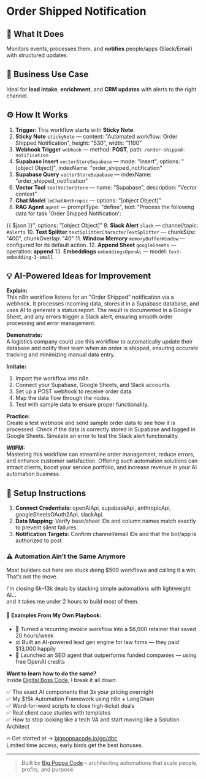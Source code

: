# Order Shipped Notification
  ## 🚀 What It Does
  Monitors events, processes them, and **notifies** people/apps (Slack/Email) with structured updates.
  
  ## 💼 Business Use Case
  Ideal for **lead intake**, **enrichment**, and **CRM updates** with alerts to the right channel.
  
  ## ⚙️ How It Works
  1. **Trigger:** This workflow starts with **Sticky Note**.
  2. **Sticky Note** `stickyNote` — content: "Automated workflow: Order Shipped Notification", height: "530", width: "1100"
3. **Webhook Trigger** `webhook` — method: **POST**, path: `/order-shipped-notification`
4. **Supabase Insert** `vectorStoreSupabase` — mode: "insert", options: "[object Object]", indexName: "order_shipped_notification"
5. **Supabase Query** `vectorStoreSupabase` — indexName: "order_shipped_notification"
6. **Vector Tool** `toolVectorStore` — name: "Supabase", description: "Vector context"
7. **Chat Model** `lmChatAnthropic` — options: "[object Object]"
8. **RAG Agent** `agent` — promptType: "define", text: "Process the following data for task 'Order Shipped Notification':

{{ $json }}", options: "[object Object]"
9. **Slack Alert** `slack` — channel/topic: `#alerts`
10. **Text Splitter** `textSplitterCharacterTextSplitter` — chunkSize: "400", chunkOverlap: "40"
11. **Window Memory** `memoryBufferWindow` — configured for its default action.
12. **Append Sheet** `googleSheets` — operation: **append**
13. **Embeddings** `embeddingsOpenAi` — model: `text-embedding-3-small`
  
  ## 💡 AI-Powered Ideas for Improvement
  **Explain:**  
This n8n workflow listens for an "Order Shipped" notification via a webhook. It processes incoming data, stores it in a Supabase database, and uses AI to generate a status report. The result is documented in a Google Sheet, and any errors trigger a Slack alert, ensuring smooth order processing and error management.

**Demonstrate:**  
A logistics company could use this workflow to automatically update their database and notify their team when an order is shipped, ensuring accurate tracking and minimizing manual data entry.

**Imitate:**  
1. Import the workflow into n8n.
2. Connect your Supabase, Google Sheets, and Slack accounts.
3. Set up a POST webhook to receive order data.
4. Map the data flow through the nodes.
5. Test with sample data to ensure proper functionality.

**Practice:**  
Create a test webhook and send sample order data to see how it is processed. Check if the data is correctly stored in Supabase and logged in Google Sheets. Simulate an error to test the Slack alert functionality.

**WIIFM:**  
Mastering this workflow can streamline order management, reduce errors, and enhance customer satisfaction. Offering such automation solutions can attract clients, boost your service portfolio, and increase revenue in your AI automation business.
  
  ## 🔧 Setup Instructions
  1. **Connect Credentials:** openAiApi, supabaseApi, anthropicApi, googleSheetsOAuth2Api, slackApi.
2. **Data Mapping:** Verify base/sheet IDs and column names match exactly to prevent silent failures.
3. **Notification Targets:** Confirm channel/email IDs and that the bot/app is authorized to post.
  
### ⚠️ Automation Ain’t the Same Anymore

Most builders out here are stuck doing $500 workflows and calling it a win.  
That’s not the move.  

I'm closing $6k–$13k deals by stacking simple automations with lightweight AI...  
and it takes me under 2 hours to build most of them.

#### 🧠 Examples From My Own Playbook:
- 🔁 Turned a recurring invoice workflow into a $6,000 retainer that saved 20 hours/week  
- ⚖️ Built an AI-powered lead gen engine for law firms — they paid $13,000 happily  
- 🚀 Launched an SEO agent that outperforms funded companies — using free OpenAI credits  

**Want to learn how to do the same?**  
Inside [Digital Boss Code](https://bigpoppacode.io/go/dbc), I break it all down:

✅ The exact AI components that 3x your pricing overnight  
✅ My $15k Automation Framework using n8n + LangChain  
✅ Word-for-word scripts to close high-ticket deals  
✅ Real client case studies with templates  
✅ How to stop looking like a tech VA and start moving like a Solution Architect  

🔥 Get started at → [bigpoppacode.io/go/dbc](https://bigpoppacode.io/go/dbc)  
Limited time access, early birds get the best bonuses.

---
> Built by [Big Poppa Code](https://bigpoppacode.io) – architecting automations that scale people, profits, and purpose.
  